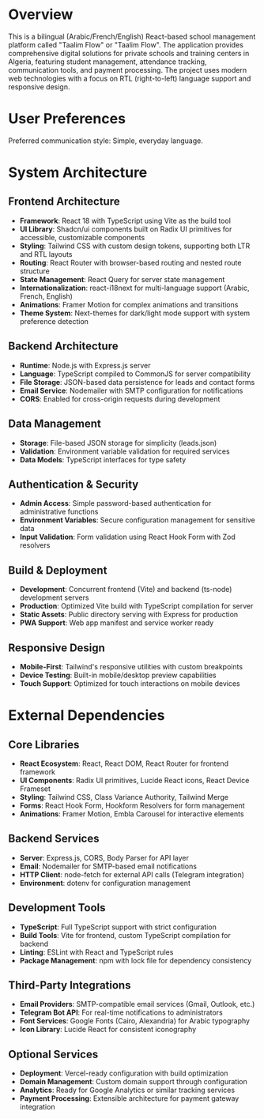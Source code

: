 # Overview

This is a bilingual (Arabic/French/English) React-based school management platform called "Taalim Flow" or "Taalim Flow". The application provides comprehensive digital solutions for private schools and training centers in Algeria, featuring student management, attendance tracking, communication tools, and payment processing. The project uses modern web technologies with a focus on RTL (right-to-left) language support and responsive design.

# User Preferences

Preferred communication style: Simple, everyday language.

# System Architecture

## Frontend Architecture

- **Framework**: React 18 with TypeScript using Vite as the build tool
- **UI Library**: Shadcn/ui components built on Radix UI primitives for accessible, customizable components
- **Styling**: Tailwind CSS with custom design tokens, supporting both LTR and RTL layouts
- **Routing**: React Router with browser-based routing and nested route structure
- **State Management**: React Query for server state management
- **Internationalization**: react-i18next for multi-language support (Arabic, French, English)
- **Animations**: Framer Motion for complex animations and transitions
- **Theme System**: Next-themes for dark/light mode support with system preference detection

## Backend Architecture

- **Runtime**: Node.js with Express.js server
- **Language**: TypeScript compiled to CommonJS for server compatibility
- **File Storage**: JSON-based data persistence for leads and contact forms
- **Email Service**: Nodemailer with SMTP configuration for notifications
- **CORS**: Enabled for cross-origin requests during development

## Data Management

- **Storage**: File-based JSON storage for simplicity (leads.json)
- **Validation**: Environment variable validation for required services
- **Data Models**: TypeScript interfaces for type safety

## Authentication & Security

- **Admin Access**: Simple password-based authentication for administrative functions
- **Environment Variables**: Secure configuration management for sensitive data
- **Input Validation**: Form validation using React Hook Form with Zod resolvers

## Build & Deployment

- **Development**: Concurrent frontend (Vite) and backend (ts-node) development servers
- **Production**: Optimized Vite build with TypeScript compilation for server
- **Static Assets**: Public directory serving with Express for production
- **PWA Support**: Web app manifest and service worker ready

## Responsive Design

- **Mobile-First**: Tailwind's responsive utilities with custom breakpoints
- **Device Testing**: Built-in mobile/desktop preview capabilities
- **Touch Support**: Optimized for touch interactions on mobile devices

# External Dependencies

## Core Libraries

- **React Ecosystem**: React, React DOM, React Router for frontend framework
- **UI Components**: Radix UI primitives, Lucide React icons, React Device Frameset
- **Styling**: Tailwind CSS, Class Variance Authority, Tailwind Merge
- **Forms**: React Hook Form, Hookform Resolvers for form management
- **Animations**: Framer Motion, Embla Carousel for interactive elements

## Backend Services

- **Server**: Express.js, CORS, Body Parser for API layer
- **Email**: Nodemailer for SMTP-based email notifications
- **HTTP Client**: node-fetch for external API calls (Telegram integration)
- **Environment**: dotenv for configuration management

## Development Tools

- **TypeScript**: Full TypeScript support with strict configuration
- **Build Tools**: Vite for frontend, custom TypeScript compilation for backend
- **Linting**: ESLint with React and TypeScript rules
- **Package Management**: npm with lock file for dependency consistency

## Third-Party Integrations

- **Email Providers**: SMTP-compatible email services (Gmail, Outlook, etc.)
- **Telegram Bot API**: For real-time notifications to administrators
- **Font Services**: Google Fonts (Cairo, Alexandria) for Arabic typography
- **Icon Library**: Lucide React for consistent iconography

## Optional Services

- **Deployment**: Vercel-ready configuration with build optimization
- **Domain Management**: Custom domain support through configuration
- **Analytics**: Ready for Google Analytics or similar tracking services
- **Payment Processing**: Extensible architecture for payment gateway integration
